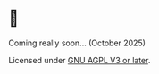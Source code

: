 # :eyes:

Coming really soon... (October 2025)

Licensed under [GNU AGPL V3 or later](/LICENSE.md).
